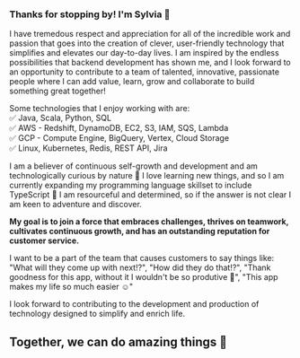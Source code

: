 ### Thanks for stopping by! I'm Sylvia 👋

I have tremedous respect and appreciation for all of the incredible work and passion that goes into the creation of clever, user-friendly technology that simplifies and elevates our day-to-day lives. I am inspired by the endless possibilities that backend development has shown me,  and I look forward to an opportunity to contribute to a team of talented, innovative, passionate people where I can add value, learn, grow and collaborate to build something great together! 

Some technologies that I enjoy working with are:<br />
 :white_check_mark: Java, Scala, Python, SQL<br />
 :white_check_mark: AWS - Redshift, DynamoDB, EC2, S3, IAM, SQS, Lambda<br />
 :white_check_mark: GCP - Compute Engine, BigQuery, Vertex, Cloud Storage <br />
 :white_check_mark: Linux, Kubernetes, Redis, REST API, Jira<br />

 
I am a believer of continuous self-growth and development and am technologically curious by nature :monocle_face: I love learning new things, and so I am currently expanding my programming language skillset to include TypeScript 🌱 I am resourceful and determined, so if the answer is not clear I am keen to adventure and discover.

**My goal is to join a force that embraces challenges, thrives on teamwork, cultivates continuous growth, and has an outstanding reputation for customer service.** 

I want to be a part of the team that causes customers to say things like: 
"What will they come up with next:interrobang:",  "How did they do that:interrobang:", "Thank goodness for this app, without it I wouldn't be so produtive :raised_hands:", "This app makes my life so much easier :relaxed:" 

I look forward to contributing to the development and production of technology designed to simplify and enrich life.

## Together, we can do amazing things :star_struck: 
